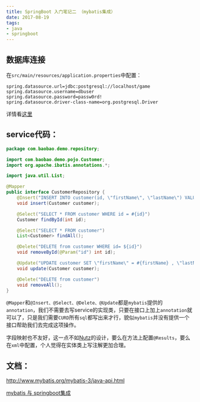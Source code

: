 ```yaml
---
title: SpringBoot 入门笔记二 （mybatis集成）
date: 2017-08-19
tags: 
- java
- springboot
---
```



## 数据库连接

在`src/main/resources/application.properties`中配置：

```properties
spring.datasource.url=jdbc:postgresql://localhost/game
spring.datasource.username=dbuser
spring.datasource.password=passw0rd!
spring.datasource.driver-class-name=org.postgresql.Driver
```

详情看[这里](https://docs.spring.io/spring-boot/docs/current-SNAPSHOT/reference/htmlsingle/#boot-features-connect-to-production-database)

## service代码：

```java
package com.baobao.demo.repository;

import com.baobao.demo.pojo.Customer;
import org.apache.ibatis.annotations.*;

import java.util.List;

@Mapper
public interface CustomerRepository {
    @Insert("INSERT INTO customer(id, \"firstName\", \"lastName\") VALUES (#{id}, #{firstName}, #{lastName})")
    void insert(Customer customer);

    @Select("SELECT * FROM customer WHERE id = #{id}")
    Customer findById(int id);

    @Select("SELECT * FROM customer")
    List<Customer> findAll();

    @Delete("DELETE from customer WHERE id= ${id}")
    void removeById(@Param("id") int id);

    @Update("UPDATE customer SET \"firstName\" = #{firstName} , \"lastName\" = #{lastName} WHERE id = #{id}")
    void update(Customer customer);

    @Delete("DELETE from customer")
    void removeAll();
}

```

`@Mapper`和`@Insert、@Select、@Delete、@Update`都是`mybatis`提供的`annotation`，我们不需要去写service的实现类，只要在接口上加上`annotation`就可以了，只是我们需要`CURD`所有`sql`都写出来才行，貌似`mybatis`并没有提供一个接口帮助我们去完成这项操作。

字段映射也不友好，这一点不如[Nutz](http://nutzam.com/)的设计，要么在方法上配置`@Results`，要么在`xml`中配置，个人觉得在实体类上写注解更加合理。

## 文档：

http://www.mybatis.org/mybatis-3/java-api.html

[mybatis 与 springboot集成](http://www.mybatis.org/spring-boot-starter/mybatis-spring-boot-autoconfigure/)